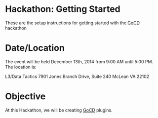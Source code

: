 # Hackathon: Getting Started

These are the setup instructions for getting started with the [GoCD](http://www.go.cd) hackathon

# Date/Location

The event will be held December 13th, 2014 from 9:00 AM until 5:00 PM. The location is:

L3/Data Tactics
7901 Jones Branch Drive, Suite 240
McLean VA 22102

# Objective

At this Hackathon, we will be creating [GoCD](http://www.go.cd) plugins.
